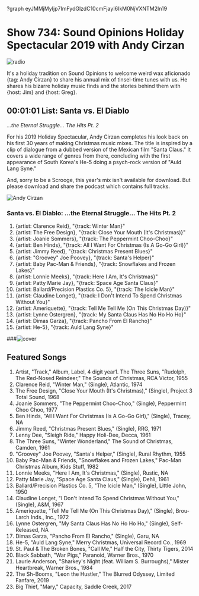 ?graph eyJMMjMyIjp7ImFydGlzdC10cmFjayI6IkM0NjVXNTM2In19

# Show 734: Sound Opinions Holiday Spectacular 2019 with Andy Cirzan

![radio](https://sound-images.s3.amazonaws.com/images/2019/vinylandy.jpg)

It's a holiday tradition on Sound Opinions to welcome weird wax aficionado {tag: Andy Cirzan} to share his annual mix of tinsel-time tunes with us. He shares his bizarre holiday music finds and the stories behind them with {host: Jim} and {host: Greg}.

## 00:01:01 List: Santa vs. El Diablo
*...the Eternal Struggle... The Hits Pt. 2*

For his 2019 Holiday Spectacular, Andy Cirzan completes his look back on his first 30 years of making Christmas music mixes. The title is inspired by a clip of dialogue from a dubbed version of the Mexican film "Santa Claus." It covers a wide range of genres from there, concluding with the first appearance of South Korea's He-5 doing a psych-rock version of "Auld Lang Syne."

And, sorry to be a Scrooge, this year's mix isn't available for download. But please download and share the podcast which contains full tracks. 

![Andy Cirzan](https://sound-images.s3.amazonaws.com/images/2019/andy.jpg)

### Santa vs. El Diablo: ...the Eternal Struggle... The Hits Pt. 2
1. {artist: Clarence Reid}, "{track: Winter Man}"
2. {artist: The Free Design}, "{track: Close Your Mouth (It's Christmas)}" 
3. {artist: Joanie Sommers}, "{track: The Peppermint Choo-Choo}"
4. {artist: Ben Hinds}, "{track: All I Want For Christmas (Is A Go-Go Girl)}"
5. {artist: Jimmy Reed}, "{track: Christmas Present Blues}"
6. {artist: "Groovey" Joe Poovey}, "{track: Santa's Helper}"
7. {artist: Baby Pac-Man & Friends}, "{track: Snowflakes and Frozen Lakes}" 
8. {artist: Lonnie Meeks}, "{track: Here I Am, It's Christmas}"
9. {artist: Patty Marie Jay}, "{track: Space Age Santa Claus}"
10. {artist: Ballard/Precision Plastics Co. 5}, "{track: The Icicle Man}" 
11. {artist: Claudine Longet}, "{track: I Don't Intend To Spend Christmas Without You}" 
12. {artist: Ameriquette}, "{track: Tell Me Tell Me (On This Christmas Day)}"
13. {artist: Lynne Ostergren}, "{track: My Santa Claus Has No Ho Ho Ho}" 
14. {artist: Dimas Garza}, "{track: Pancho From El Rancho}" 
15. {artist: He-5}, "{track: Auld Lang Syne}" 

###![cover](https://sound-images.s3.amazonaws.com/images/2019/cirzan.jpg)

## Featured Songs

1. Artist, "Track," Album, Label, 4 digit year1. The Three Suns, "Rudolph, The Red-Nosed Reindeer," The Sounds of Christmas, RCA Victor, 1955
1. Clarence Reid, "Winter Man," (Single), Atlantic, 1974
1. The Free Design, "Close Your Mouth (It's Christmas)," (Single), Project 3 Total Sound, 1968
1. Joanie Sommers, "The Peppermint Choo-Choo," (Single), Peppermint Choo Choo, 1977
1. Ben Hinds, "All I Want For Christmas (Is A Go-Go Girl)," (Single), Tracey, NA
1. Jimmy Reed, "Christmas Present Blues," (Single), RRG, 1971
1. Lenny Dee, "Sleigh Ride," Happy Holi-Dee, Decca, 1961
1. The Three Suns, "Winter Wonderland," The Sound of Christmas, Camden, 1961
1. "Groovey" Joe Poovey, "Santa's Helper," (Single), Rural Rhythm, 1955
1. Baby Pac-Man & Friends, "Snowflakes and Frozen Lakes," Pac-Man Christmas Album, Kids Stuff, 1982
1. Lonnie Meeks, "Here I Am, It's Christmas," (Single), Rustic, NA
1. Patty Marie Jay, "Space Age Santa Claus," (Single), Dehli, 1961
1. Ballard/Precision Plastics Co. 5, "The Icicle Man," (Single), Little John, 1950
1. Claudine Longet, "I Don't Intend To Spend Christmas Without You," (Single), A&M, 1967
1. Ameriquette, "Tell Me Tell Me (On This Christmas Day)," (Single), Brou-Larch Inds., Inc., 1972
1. Lynne Ostergren, "My Santa Claus Has No Ho Ho Ho," (Single), Self-Released, NA
1. Dimas Garza, "Pancho From El Rancho," (Single), Garu, NA
1. He-5, "Auld Lang Syne," Merry Christmas, Universal Record Co., 1969
1. St. Paul & The Broken Bones, "Call Me," Half the City, Thirty Tigers, 2014
1. Black Sabbath, "War Pigs," Paranoid, Warner Bros., 1970
1. Laurie Anderson, "Sharkey's Night (feat. William S. Burroughs)," Mister Heartbreak, Warner Bros., 1984
1. The Sh-Booms, "Leon the Hustler," The Blurred Odyssey, Limited Fanfare, 2019
1. Big Thief, "Mary," Capacity, Saddle Creek, 2017